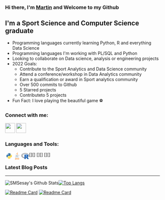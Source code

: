 ### Hi there, I'm [Martin][LinkedIn] and Welcome to my Github

## I'm a Sport Science and Computer Science graduate
- Programming languages currently learning Python, R and everything Data Science
- Programming languages I'm working with PL/SQL and Python
- Looking to collaborate on Data science, analysis or engineering projects
- 2022 Goals: 
    - Contribute to the Sport Analytics and Data Science community
    - Attend a conference/workshop in Data Analytics community
    - Earn a qualification or award in Sport analytics community
    - Over 500 commits to Github
    - 5 Starred projects
    - Contributeto 5 projects
- Fun Fact: I love playing the beautiful game ⚽	



### Connect with me:
[<img height="32" width="32" src="https://cdn.jsdelivr.net/npm/simple-icons@v6/icons/[LinkedIn].svg" />][LinkedIn]
[<img height="32" width="32" src="https://cdn.jsdelivr.net/npm/simple-icons@v6/icons/[Medium].svg" />][Medium]

### Languages and Tools:
[<img align="left" alt="Python" width="26px" src="https://raw.githubusercontent.com/github/explore/80688e429a7d4ef2fca1e82350fe8e3517d3494d/topics/python/python.png" />][]
[<img align="left" alt="Python" width="26px" src="https://raw.githubusercontent.com/github/explore/80688e429a7d4ef2fca1e82350fe8e3517d3494d/topics/java/java.png" />][]
[<img align="left" alt="Python" width="26px" src="https://raw.githubusercontent.com/github/explore/80688e429a7d4ef2fca1e82350fe8e3517d3494d/topics/r/r.png" />][]


### Latest Blog Posts
<!-- BLOG-POST-LIST:START -->
<!-- BLOG-POST-LIST:END -->


---


<img align="left" alt="SMSesay's Github Stats" src="https://github-readme-stats.vercel.app/api?username=SMSesay&show_icons=true&theme=dark&hide_border=true" />

[![Top Langs](https://github-readme-stats.vercel.app/api/top-langs/?username=SMSesay&theme=dark)](https://github.com/SMSesay)


[![Readme Card](https://github-readme-stats.vercel.app/api/pin/?username=SMSesay&repo=ML_Projects&theme=dark)](https://github.com/SMSesay/ML_Projects)
[![Readme Card](https://github-readme-stats.vercel.app/api/pin/?username=SMSesay&repo=Lego&theme=dark)](https://github.com/SMSesay/Lego)




[LinkedIn]: https://www.linkedin.com/in/sahrsesay/
[Medium]: https://medium.com/@martin.sesay